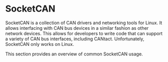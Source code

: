 # SocketCAN

SocketCAN is a collection of CAN drivers and networking tools for Linux. It allows interfacing with CAN bus devices in a similar fashion as other network devices. This allows for developers to write code that can support a variety of CAN bus interfaces, including CANtact. Unfortunately, SocketCAN only works on Linux. 

This section provides an overview of common SocketCAN usage.